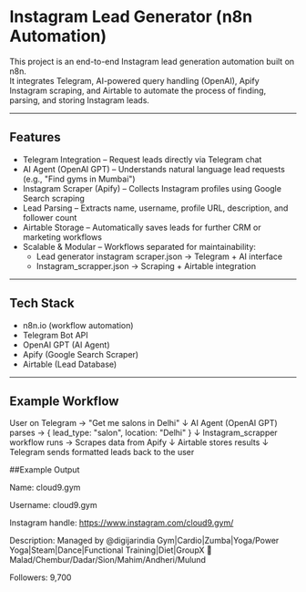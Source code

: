 # Instagram Lead Generator (n8n Automation)

This project is an end-to-end Instagram lead generation automation built on n8n.  
It integrates Telegram, AI-powered query handling (OpenAI), Apify Instagram scraping, and Airtable to automate the process of finding, parsing, and storing Instagram leads.

---

## Features
- Telegram Integration – Request leads directly via Telegram chat  
- AI Agent (OpenAI GPT) – Understands natural language lead requests (e.g., "Find gyms in Mumbai")  
- Instagram Scraper (Apify) – Collects Instagram profiles using Google Search scraping  
- Lead Parsing – Extracts name, username, profile URL, description, and follower count  
- Airtable Storage – Automatically saves leads for further CRM or marketing workflows  
- Scalable & Modular – Workflows separated for maintainability:  
  - Lead generator instagram scraper.json → Telegram + AI interface  
  - Instagram_scrapper.json → Scraping + Airtable integration  

---

## Tech Stack
- n8n.io (workflow automation)  
- Telegram Bot API  
- OpenAI GPT (AI Agent)  
- Apify (Google Search Scraper)  
- Airtable (Lead Database)  

---

## Example Workflow

User on Telegram → "Get me salons in Delhi"
↓
AI Agent (OpenAI GPT) parses → { lead_type: "salon", location: "Delhi" }
↓
Instagram_scrapper workflow runs → Scrapes data from Apify
↓
Airtable stores results
↓
Telegram sends formatted leads back to the user

##Example Output

Name: cloud9.gym

Username: cloud9.gym

Instagram handle: https://www.instagram.com/cloud9.gym/

Description: Managed by @digijarindia Gym|Cardio|Zumba|Yoga/Power Yoga|Steam|Dance|Functional Training|Diet|GroupX 📍Malad/Chembur/Dadar/Sion/Mahim/Andheri/Mulund

Followers: 9,700
